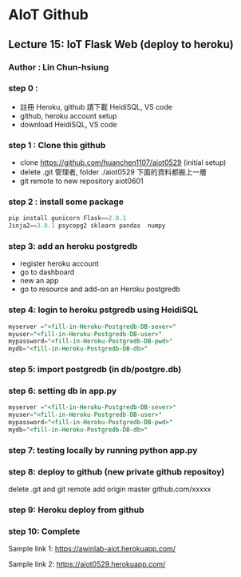 # AIoT Github

## Lecture 15: IoT Flask Web (deploy to heroku)
### Author : Lin Chun-hsiung

### step 0 :
* 註冊 Heroku, github 請下載 HeidiSQL, VS code
* github, heroku account setup
* download HeidiSQL, VS code
### step 1 : Clone this github
* clone https://github.com/huanchen1107/aiot0529 (initial setup)
* delete .git 管理者, folder ./aiot0529 下面的資料都搬上一層
* git remote to new repository aiot0601
### step 2 : install some package


```python
pip install gunicorn Flask==2.0.1 
Jinja2==3.0.1 psycopg2 sklearn pandas  numpy 
```

### step 3: add an heroku postgredb

* register heroku account
* go to dashboard
* new an app
* go to resource and add-on an Heroku postgredb

### step 4: login to heroku pstgredb using HeidiSQL


```sql
myserver ="<fill-in-Heroku-Postgredb-DB-sever>"
myuser="<fill-in-Heroku-Postgredb-DB-user>"
mypassword="<fill-in-Heroku-Postgredb-DB-pwd>"
mydb="<fill-in-Heroku-Postgredb-DB-db>"

```
### step 5: import postgredb (in db/postgre.db)


### step 6: setting db in app.py


```sql
myserver ="<fill-in-Heroku-Postgredb-DB-sever>"
myuser="<fill-in-Heroku-Postgredb-DB-user>"
mypassword="<fill-in-Heroku-Postgredb-DB-pwd>"
mydb="<fill-in-Heroku-Postgredb-DB-db>"

```
### step 7: testing locally by running python app.py

### step 8: deploy to github (new private github repositoy)

delete .git and git remote add origin master github.com/xxxxx


### step 9: Heroku deploy from github

### step 10: Complete

Sample link 1:
https://awinlab-aiot.herokuapp.com/

Sample link 2: 
https://aiot0529.herokuapp.com/





